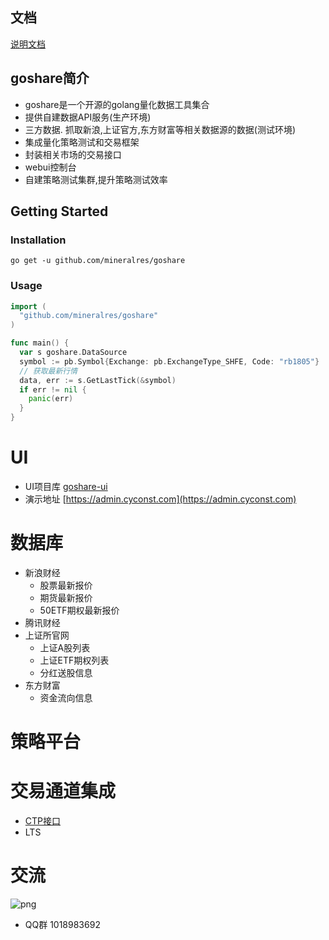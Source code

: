 ## 文档

<a href="https://goshare.cyconst.com" target="_blank">说明文档</a>

## goshare简介
 * goshare是一个开源的golang量化数据工具集合
 * 提供自建数据API服务(生产环境)
 * 三方数据. 抓取新浪,上证官方,东方财富等相关数据源的数据(测试环境)
 * 集成量化策略测试和交易框架
 * 封装相关市场的交易接口
 * webui控制台
 * 自建策略测试集群,提升策略测试效率
 
## Getting Started

### Installation
 ```
 go get -u github.com/mineralres/goshare
```
### Usage
```go
import (
  "github.com/mineralres/goshare"
)

func main() {
  var s goshare.DataSource
  symbol := pb.Symbol{Exchange: pb.ExchangeType_SHFE, Code: "rb1805"}
  // 获取最新行情
  data, err := s.GetLastTick(&symbol)
  if err != nil {
    panic(err)
  }
}

```

# UI
- UI项目库 [goshare-ui](https://github.com/mineralres/goshare-ui)
- 演示地址 [https://admin.cyconst.com](https://admin.cyconst.com) 

# 数据库
* 新浪财经
  * 股票最新报价
  * 期货最新报价
  * 50ETF期权最新报价
* 腾讯财经
* 上证所官网
  * 上证A股列表
  * 上证ETF期权列表
  * 分红送股信息
* 东方财富
  * 资金流向信息

# 策略平台

# 交易通道集成
 * [CTP接口]()
 * LTS

# 交流

![png](https://github.com/mineralres/goshare/blob/master/doc/images/goshare-group.png)

* QQ群 1018983692 
